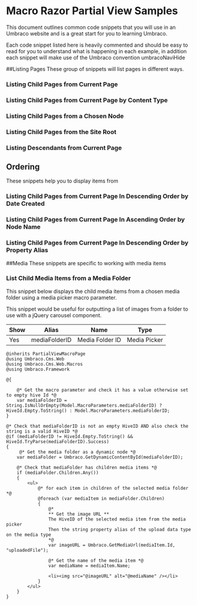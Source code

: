 # Macro Razor Partial View Samples
This document outlines common code snippets that you will use in an Umbraco website and is a great start for you to learning Umbraco.

Each code snippet listed here is heavily commented and should be easy to read for you to understand what is happening in each example, in addition each snippet will make use of the Umbraco convention umbracoNaviHide

##Listing Pages
These group of snippets will list pages in different ways.

### Listing Child Pages from Current Page

### Listing Child Pages from Current Page by Content Type

### Listing Child Pages from a Chosen Node

### Listing Child Pages from the Site Root

### Listing Descendants from Current Page


## Ordering
These snippets help you to display items from 

### Listing Child Pages from Current Page In Descending Order by Date Created

### Listing Child Pages from Current Page In Ascending Order by Node Name

### Listing Child Pages from Current Page In Descending Order by Property Alias

##Media
These snippets are specific to working with media items

### List Child Media Items from a Media Folder
This snippet below displays the child media items from a chosen media folder using a media picker macro parameter.

This snippet would be useful for outputting a list of images from a folder to use with a jQuery carousel component.

<table>
<thead>
<tr>
<th>Show</th>
<th>Alias</th>
<th>Name</th>
<th>Type</th>
</tr>
</thead>
<tbody>
<tr>
<td>Yes</td>
<td>mediaFolderID</td>
<td>Media Folder ID</td>
<td>Media Picker</td>
</tr>
</tbody>
</table>

    @inherits PartialViewMacroPage
    @using Umbraco.Cms.Web
    @using Umbraco.Cms.Web.Macros
    @using Umbraco.Framework
     
    @{
     
        @* Get the macro parameter and check it has a value otherwise set to empty hive Id *@
        var mediaFolderID = String.IsNullOrEmpty(Model.MacroParameters.mediaFolderID) ? HiveId.Empty.ToString() : Model.MacroParameters.mediaFolderID;
    }
     
    @* Check that mediaFolderID is not an empty HiveID AND also check the string is a valid HiveID *@
    @if (mediaFolderID != HiveId.Empty.ToString() && HiveId.TryParse(mediaFolderID).Success)
    {
         @* Get the media folder as a dynamic node *@
        var mediaFolder = Umbraco.GetDynamicContentById(mediaFolderID);
        
        @* Check that mediaFolder has children media items *@    
        if (mediaFolder.Children.Any())
        {
            <ul>
                @* for each item in children of the selected media folder *@
                @foreach (var mediaItem in mediaFolder.Children)
                {
                    @*
                    ** Get the image URL **
                    The HiveID of the selected media item from the media picker
                    Then the string property alias of the upload data type on the media type
                    *@
                    var imageURL = Umbraco.GetMediaUrl(mediaItem.Id, "uploadedFile");
     
                    @* Get the name of the media item *@
                    var mediaName = mediaItem.Name;
                
                    <li><img src="@imageURL" alt="@mediaName" /></li>
                }
            </ul>
        }
    }
    
